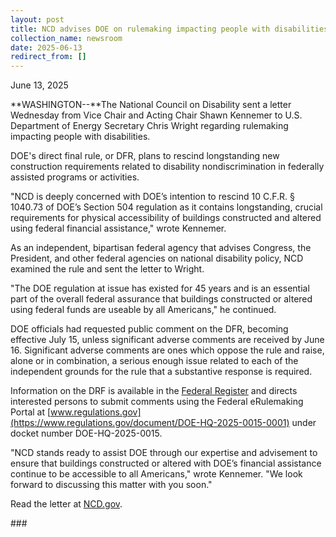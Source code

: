 ```yaml
---
layout: post
title: NCD advises DOE on rulemaking impacting people with disabilities
collection_name: newsroom
date: 2025-06-13
redirect_from: []
---
```

June 13, 2025

**WASHINGTON--**The National Council on Disability sent a letter Wednesday from Vice Chair and Acting Chair Shawn Kennemer to U.S. Department of Energy Secretary Chris Wright regarding rulemaking impacting people with disabilities.

DOE's direct final rule, or DFR,  plans to rescind longstanding new construction requirements related to disability nondiscrimination in federally assisted programs or activities.

"NCD is deeply concerned with DOE’s intention to rescind 10 C.F.R. § 1040.73 of DOE’s Section 504 regulation as it contains longstanding, crucial requirements for physical accessibility of buildings constructed and altered using federal financial assistance," wrote Kennemer.

As an independent, bipartisan federal agency that advises Congress, the President, and other federal agencies on national disability policy, NCD examined the rule and sent the letter to Wright. 

"The DOE regulation at issue has existed for 45 years and is an essential part of the overall federal
assurance that buildings constructed or altered using federal funds are useable by all Americans," he continued. 

DOE officials had requested public comment on the DFR, becoming effective July 15, unless significant adverse comments are received by June 16. Significant adverse comments are ones which oppose the rule and raise, alone or in combination, a serious enough issue related to each of the independent grounds for the rule that a substantive response is required.

Information on the DRF is available in the [Federal Register](https://www.federalregister.gov/documents/2025/05/16/2025-08535/rescinding-new-construction-requirements-related-to-nondiscrimination-in-federally-assisted-programs) and directs interested persons to submit comments using the Federal eRulemaking Portal at [www.regulations.gov](https://www.regulations.gov/document/DOE-HQ-2025-0015-0001) under docket number DOE-HQ-2025-0015.

"NCD stands ready to assist DOE through our expertise and advisement to ensure that buildings constructed or altered with DOE’s financial assistance continue to be accessible to all Americans," wrote Kennemer. "We look forward to discussing this matter with you soon." 

Read the letter at [NCD.gov](<>).

\###
